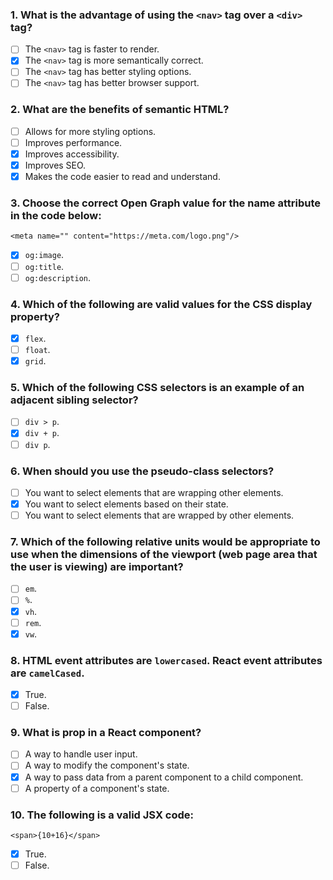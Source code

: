 ### 1. What is the advantage of using the `<nav>` tag over a `<div>` tag?

- [ ] The `<nav>` tag is faster to render.
- [x] The `<nav>` tag is more semantically correct.
- [ ] The `<nav>` tag has better styling options.
- [ ] The `<nav>` tag has better browser support.

### 2. What are the benefits of semantic HTML?

- [ ] Allows for more styling options.
- [ ] Improves performance.
- [x] Improves accessibility.
- [x] Improves SEO.
- [x] Makes the code easier to read and understand.

### 3. Choose the correct Open Graph value for the name attribute in the code below:

`<meta name="" content="https://meta.com/logo.png"/>`

- [x] `og:image`.
- [ ] `og:title`.
- [ ] `og:description`.

### 4. Which of the following are valid values for the CSS display property?

- [x] `flex`.
- [ ] `float`.
- [x] `grid`.

### 5. Which of the following CSS selectors is an example of an adjacent sibling selector?

- [ ] `div > p`.
- [x] `div + p`.
- [ ] `div p`.

### 6. When should you use the pseudo-class selectors?

- [ ] You want to select elements that are wrapping other elements.
- [x] You want to select elements based on their state.
- [ ] You want to select elements that are wrapped by other elements.

### 7. Which of the following relative units would be appropriate to use when the dimensions of the viewport (web page area that the user is viewing) are important?

- [ ] `em`.
- [ ] `%`.
- [x] `vh`.
- [ ] `rem`.
- [x] `vw`.

### 8. HTML event attributes are `lowercased`. React event attributes are `camelCased`.

- [x] True.
- [ ] False.

### 9. What is prop in a React component?

- [ ] A way to handle user input.
- [ ] A way to modify the component's state.
- [x] A way to pass data from a parent component to a child component.
- [ ] A property of a component's state.

### 10. The following is a valid JSX code:

`<span>{10+16}</span>`

- [x] True.
- [ ] False.
